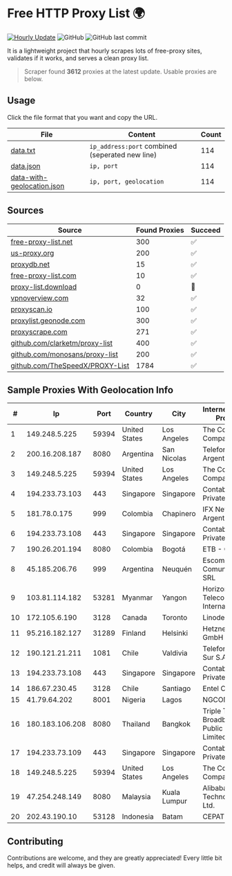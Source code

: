 
# Free HTTP Proxy List 🌍

[![Hourly Update](https://github.com/mertguvencli/http-proxy-list/actions/workflows/main.yml/badge.svg?branch=main)](https://github.com/mertguvencli/http-proxy-list/actions/workflows/main.yml)
![GitHub](https://img.shields.io/github/license/mertguvencli/http-proxy-list)
![GitHub last commit](https://img.shields.io/github/last-commit/mertguvencli/http-proxy-list)

It is a lightweight project that hourly scrapes lots of free-proxy sites, validates if it works, and serves a clean proxy list.


> Scraper found **3612** proxies at the latest update. Usable proxies are below.

## Usage

Click the file format that you want and copy the URL.


|File|Content|Count|
|----|-------|-----|
|[data.txt](https://raw.githubusercontent.com/mertguvencli/http-proxy-list/main/proxy-list/data.txt)|`ip_address:port` combined (seperated new line)|114|
|[data.json](https://raw.githubusercontent.com/mertguvencli/http-proxy-list/main/proxy-list/data.json)|`ip, port`|114|
|[data-with-geolocation.json](https://raw.githubusercontent.com/mertguvencli/http-proxy-list/main/proxy-list/data-with-geolocation.json)|`ip, port, geolocation`|114|

## Sources

|Source|Found Proxies|Succeed|
|------|-------------|-------|
|[free-proxy-list.net](https://free-proxy-list.net)|300|✅|
|[us-proxy.org](https://www.us-proxy.org)|200|✅|
|[proxydb.net](http://proxydb.net)|15|✅|
|[free-proxy-list.com](https://free-proxy-list.com/?page=&port=&type%5B%5D=http&type%5B%5D=https&up_time=0&search=Search)|10|✅|
|[proxy-list.download](https://www.proxy-list.download/HTTP)|0|🚫|
|[vpnoverview.com](https://vpnoverview.com/privacy/anonymous-browsing/free-proxy-servers)|32|✅|
|[proxyscan.io](https://www.proxyscan.io)|100|✅|
|[proxylist.geonode.com](https://proxylist.geonode.com/api/proxy-list?limit=300&page=1&sort_by=lastChecked&sort_type=desc&protocols=http,https)|300|✅|
|[proxyscrape.com](https://api.proxyscrape.com/v2/?request=displayproxies&protocol=http&timeout=10000&country=all&ssl=all&anonymity=all)|271|✅|
|[github.com/clarketm/proxy-list](https://raw.githubusercontent.com/clarketm/proxy-list/master/proxy-list-raw.txt)|400|✅|
|[github.com/monosans/proxy-list](https://raw.githubusercontent.com/monosans/proxy-list/main/proxies/http.txt)|200|✅|
|[github.com/TheSpeedX/PROXY-List](https://raw.githubusercontent.com/TheSpeedX/PROXY-List/master/http.txt)|1784|✅|


## Sample Proxies With Geolocation Info

|#|Ip|Port|Country|City|Internet Service Provider|
|-|--|----|-------|----|-------------------------|
|1|149.248.5.225|59394|United States|Los Angeles|The Constant Company|
|2|200.16.208.187|8080|Argentina|San Nicolas|Telefonica de Argentina|
|3|149.248.5.225|59394|United States|Los Angeles|The Constant Company|
|4|194.233.73.103|443|Singapore|Singapore|Contabo Asia Private Limited|
|5|181.78.0.175|999|Colombia|Chapinero|IFX Networks Argentina S.R.L|
|6|194.233.73.108|443|Singapore|Singapore|Contabo Asia Private Limited|
|7|190.26.201.194|8080|Colombia|Bogotá|ETB - Colombia|
|8|45.185.206.76|999|Argentina|Neuquén|Escom Comunicaciones SRL|
|9|103.81.114.182|53281|Myanmar|Yangon|Horizon Telecom International|
|10|172.105.6.190|3128|Canada|Toronto|Linode, LLC|
|11|95.216.182.127|31289|Finland|Helsinki|Hetzner Online GmbH|
|12|190.121.21.211|1081|Chile|Valdivia|Telefonica del Sur S.A.|
|13|194.233.73.108|443|Singapore|Singapore|Contabo Asia Private Limited|
|14|186.67.230.45|3128|Chile|Santiago|Entel Chile S.A.|
|15|41.79.64.202|8001|Nigeria|Lagos|NGCOM|
|16|180.183.106.208|8080|Thailand|Bangkok|Triple T Broadband Public Company Limited|
|17|194.233.73.109|443|Singapore|Singapore|Contabo Asia Private Limited|
|18|149.248.5.225|59394|United States|Los Angeles|The Constant Company|
|19|47.254.248.149|8080|Malaysia|Kuala Lumpur|Alibaba (US) Technology Co., Ltd.|
|20|202.43.190.10|53128|Indonesia|Batam|CEPATNET|



## Contributing

Contributions are welcome, and they are greatly appreciated! Every
little bit helps, and credit will always be given.

